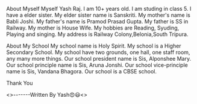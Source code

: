 About Myself
Myself Yash Raj. I am 10+ years old. I am studing in class 5. I have a elder sister. My elder sister name is Sanskriti. My mother's name is Babli Joshi. My father's name is Pramod Prasad Gupta. My father is SS in Railway. My mother is House Wife. My hobbies are Reading, Syuding, Playing and singing. My address is Railway Colony,Belonia,South Tripura.

About My School
My school name is Holy Spirit. My school is a Higher Secondary School. My school have two grounds, one hall, one staff room, any many more things. Our school president name is Sis, Alponshee Mary. Our school principle name is Sis, Aruna Jonshi. Our school vice-principle name is Sis, Vandana Bhagora. Our school is a CBSE school.

Thank You

<>-------Written By Yash😍😃<>
